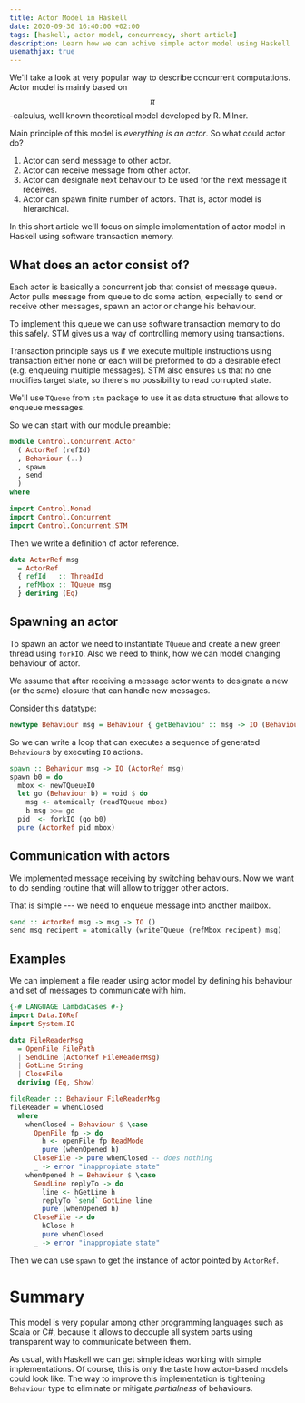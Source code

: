 ```yaml
---
title: Actor Model in Haskell
date: 2020-09-30 16:40:00 +02:00
tags: [haskell, actor model, concurrency, short article]
description: Learn how we can achive simple actor model using Haskell
usemathjax: true
---
```


We'll take a look at very popular way to describe concurrent computations.
Actor model is mainly based on $$\pi$$-calculus, well known theoretical model
developed by R. Milner.

Main principle of this model is _everything is an actor_. So what could actor do?

1. Actor can send message to other actor.
2. Actor can receive message from other actor.
3. Actor can designate next behaviour to be used for the next message it receives.
4. Actor can spawn finite number of actors. That is, actor model is hierarchical.

In this short article we'll focus on simple implementation of actor model in Haskell using
software transaction memory.

## What does an actor consist of?

Each actor is basically a concurrent job that consist of message queue. 
Actor pulls message from queue to do some action, especially to send or receive 
other messages, spawn an actor or change his behaviour.

To implement this queue we can use software transaction memory to do this safely.
STM gives us a way of controlling memory using transactions. 

Transaction principle says us if we execute multiple instructions using transaction
either none or each will be preformed to do a desirable efect (e.g. enqueuing multiple messages).
STM also ensures us that no one modifies target state, so there's no possibility
to read corrupted state.

We'll use `TQueue` from `stm` package to use it as data structure that allows to enqueue messages.

So we can start with our module preamble:

```haskell
module Control.Concurrent.Actor
  ( ActorRef (refId)
  , Behaviour (..)
  , spawn
  , send
  )
where

import Control.Monad
import Control.Concurrent
import Control.Concurrent.STM
```

Then we write a definition of actor reference.

```haskell
data ActorRef msg
  = ActorRef
  { refId   :: ThreadId
  , refMbox :: TQueue msg
  } deriving (Eq)
```

## Spawning an actor

To spawn an actor we need to instantiate `TQueue` and create a new green thread
using `forkIO`. Also we need to think, how we can model changing behaviour of actor.

We assume that after receiving a message actor wants to designate a new (or the same)
closure that can handle new messages.

Consider this datatype:

```haskell
newtype Behaviour msg = Behaviour { getBehaviour :: msg -> IO (Behaviour msg) }
```

So we can write a loop that can executes a sequence of generated `Behaviour`s
by executing `IO` actions.

```haskell
spawn :: Behaviour msg -> IO (ActorRef msg)
spawn b0 = do
  mbox <- newTQueueIO
  let go (Behaviour b) = void $ do
    msg <- atomically (readTQueue mbox)
    b msg >>= go
  pid  <- forkIO (go b0)
  pure (ActorRef pid mbox)
```

## Communication with actors

We implemented message receiving by switching behaviours. Now we want to do
sending routine that will allow to trigger other actors.

That is simple --- we need to enqueue message into another mailbox.

```haskell
send :: ActorRef msg -> msg -> IO ()
send msg recipent = atomically (writeTQueue (refMbox recipent) msg)
```

## Examples 

We can implement a file reader using actor model by defining his behaviour 
and set of messages to communicate with him.

```haskell
{-# LANGUAGE LambdaCases #-}
import Data.IORef
import System.IO

data FileReaderMsg
  = OpenFile FilePath
  | SendLine (ActorRef FileReaderMsg)
  | GotLine String
  | CloseFile
  deriving (Eq, Show)

fileReader :: Behaviour FileReaderMsg
fileReader = whenClosed
  where
    whenClosed = Behaviour $ \case
      OpenFile fp -> do
        h <- openFile fp ReadMode
        pure (whenOpened h)
      CloseFile -> pure whenClosed -- does nothing
      _ -> error "inappropiate state"
    whenOpened h = Behaviour $ \case
      SendLine replyTo -> do
        line <- hGetLine h
        replyTo `send` GotLine line
        pure (whenOpened h)
      CloseFile -> do
        hClose h
        pure whenClosed
      _ -> error "inappropiate state"
```

Then we can use `spawn` to get the instance of actor pointed by `ActorRef`.

# Summary

This model is very popular among other programming languages such as Scala or C#, because it allows to decouple
all system parts using transparent way to communicate between them. 

As usual, with Haskell we can get simple ideas working with simple implementations. Of course, this is only
the taste how actor-based models could look like. The way to improve this implementation is tightening `Behaviour`
type to eliminate or mitigate _partialness_ of behaviours.
